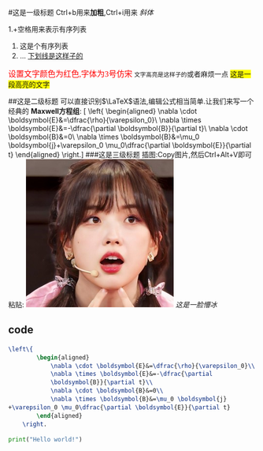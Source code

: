 #这是一级标题
Ctrl+b用来**加粗**,Ctrl+i用来 *斜体*

1.+空格用来表示有序列表
1. 这是个有序列表
2. ...
<u>下划线是这样子的</u>

<font color="red" size=3 face="仿宋">设置文字颜色为红色,字体为3号仿宋</font>
`文字高亮是这样子的`或者麻烦一点
<span style="background-color:yellow">这是一段高亮的文字</span>

##这是二级标题
可以直接识别$\LaTeX$语法,编辑公式相当简单.让我们来写一个经典的 **Maxwell方程组**:
\[ \left\{
        \begin{aligned}
            \nabla \cdot \boldsymbol{E}&=\dfrac{\rho}{\varepsilon_0}\\
            \nabla \times \boldsymbol{E}&=-\dfrac{\partial \boldsymbol{B}}{\partial t}\\
            \nabla \cdot \boldsymbol{B}&=0\\
            \nabla \times \boldsymbol{B}&=\mu_0 \boldsymbol{j}+\varepsilon_0 \mu_0\dfrac{\partial \boldsymbol{E}}{\partial t}
        \end{aligned}
    \right.\]
###这是三级标题
插图:Copy图片,然后Ctrl+Alt+V即可粘贴:
![](2024-01-21-12-43-36.png)
*这是一脸懵冰*

## code
```LaTeX
\left\{
        \begin{aligned}
            \nabla \cdot \boldsymbol{E}&=\dfrac{\rho}{\varepsilon_0}\\
            \nabla \times \boldsymbol{E}&=-\dfrac{\partial
            \boldsymbol{B}}{\partial t}\\
            \nabla \cdot \boldsymbol{B}&=0\\
            \nabla \times \boldsymbol{B}&=\mu_0 \boldsymbol{j}
+\varepsilon_0 \mu_0\dfrac{\partial \boldsymbol{E}}{\partial t}
        \end{aligned}
    \right.
```
```Python
print("Hello world!")
```

